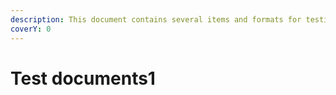 ```yaml
---
description: This document contains several items and formats for testing gitbook features.
coverY: 0
---
```


# Test documents1

